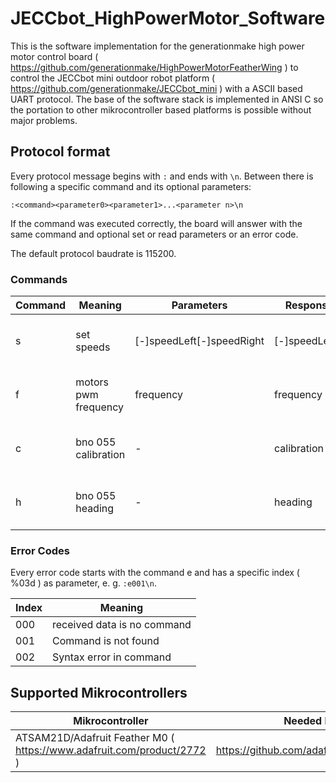 # JECCbot_HighPowerMotor_Software
This is the software implementation for the generationmake high power motor control board ( https://github.com/generationmake/HighPowerMotorFeatherWing ) to control the JECCbot mini  outdoor robot platform ( https://github.com/generationmake/JECCbot_mini ) with a ASCII based UART protocol. The base of the software stack is implemented in ANSI C so the portation to other mikrocontroller based platforms is possible without major problems.

## Protocol format

Every protocol message begins with ```:``` and ends with ```\n```. Between there is following a specific command and its optional parameters:

```:<command><parameter0><parameter1>...<parameter n>\n```

If the command was executed correctly, the board will answer with the same command and optional set or read parameters or an error code.

The default protocol baudrate is 115200.

### Commands

| Command | Meaning | Parameters | Response parameters | Format | Example |
| ------- | ------- | -------- | ----------------- | ------ | ------- |
| s       | set speeds | [-]speedLeft[-]speedRight | [-]speedLeft[-]speedRight | %03d, -100% to 100% | ```:s100-050\n``` |
| f       | motors pwm frequency | frequency | frequency | %05d, 0 Hz to 16000 Hz | ```:f08000\n``` |
| c       | bno 055 calibration | - | calibration status | %03d, -100% to 100% | ```:s\n``` |
| h       | bno 055 heading | - | heading | %03d, -180° to 180° | ```:h\n``` |

### Error Codes

Every error code starts with the command e and has a specific index ( %03d ) as parameter, e. g. ```:e001\n```.

| Index | Meaning |
| ----- | ------- |
| 000 | received data is no command |
| 001 | Command is not found |
| 002 | Syntax error in command |

## Supported Mikrocontrollers

| Mikrocontroller | Needed Libraries |
| --------------- | ---------------- |
| ATSAM21D/Adafruit Feather M0 ( https://www.adafruit.com/product/2772 ) | https://github.com/adafruit/Adafruit_ADS1X15 |
